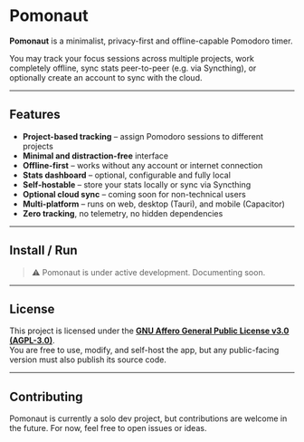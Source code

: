 # Pomonaut

**Pomonaut** is a minimalist, privacy-first and offline-capable Pomodoro timer.

You may track your focus sessions across multiple projects, work completely offline, sync stats peer-to-peer (e.g. via Syncthing), or optionally create an account to sync with the cloud.

---

## Features

- **Project-based tracking** – assign Pomodoro sessions to different projects
- **Minimal and distraction-free** interface
- **Offline-first** – works without any account or internet connection
- **Stats dashboard** – optional, configurable and fully local
- **Self-hostable** – store your stats locally or sync via Syncthing
- **Optional cloud sync** – coming soon for non-technical users
- **Multi-platform** – runs on web, desktop (Tauri), and mobile (Capacitor)
- **Zero tracking**, no telemetry, no hidden dependencies

---

## Install / Run

> ⚠️ Pomonaut is under active development. Documenting soon.

---

## License

This project is licensed under the [**GNU Affero General Public License v3.0 (AGPL-3.0)**](LICENSE).  
You are free to use, modify, and self-host the app, but any public-facing version must also publish its source code.

---

## Contributing

Pomonaut is currently a solo dev project, but contributions are welcome in the future. For now, feel free to open issues or ideas.
